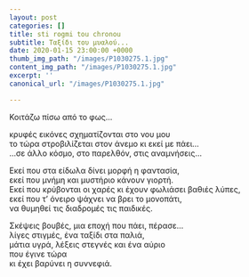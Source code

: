```yaml
---
layout: post
categories: []
title: sti rogmi tou chronou
subtitle: Ταξίδι του μυαλού...
date: 2020-01-15 23:00:00 +0000
thumb_img_path: "/images/P1030275.1.jpg"
content_img_path: "/images/P1030275.1.jpg"
excerpt: ''
canonical_url: "/images/P1030275.1.jpg"

---
```

Κοιτάζω πίσω από το φως...

κρυφές εικόνες σχηματίζονται στο νου μου  
το τώρα στροβιλίζεται στον άνεμο κι εκεί με πάει…  
...σε άλλο κόσμο, στο παρελθόν, στις αναμνήσεις…

Εκεί που στα είδωλα δίνει μορφή η φαντασία,  
εκεί που μνήμη και μυστήριο κάνουν γιορτή.  
Εκεί που κρύβονται οι χαρές κι έχουν φωλιάσει βαθιές λύπες,  
εκεί που τ’ όνειρο ψάχνει να βρει το μονοπάτι,  
να θυμηθεί τις διαδρομές τις παιδικές.

Σκέψεις βουβές, μια εποχή που πάει, πέρασε…  
λίγες στιγμές, ένα ταξίδι στα παλιά,  
μάτια υγρά, λέξεις στεγνές και ένα αύριο  
που έγινε τώρα   
κι έχει βαρύνει η συννεφιά.